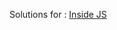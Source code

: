 Solutions for : [Inside JS](https://www.udemy.com/course/master-the-coding-interview-data-structures-algorithms)
